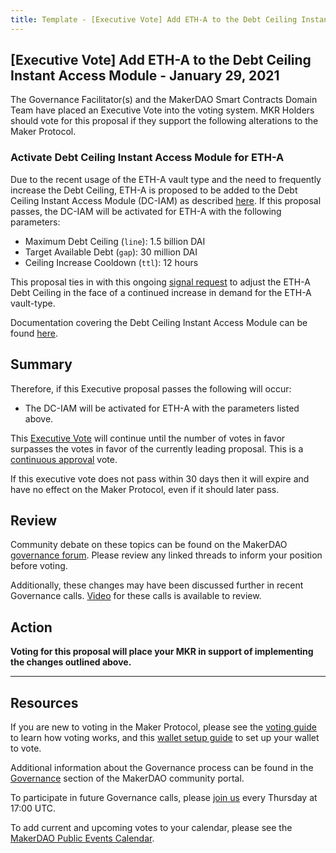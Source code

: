 ```yaml
---
title: Template - [Executive Vote] Add ETH-A to the Debt Ceiling Instant Access Module - January 29, 2021
---
```


## [Executive Vote] Add ETH-A to the Debt Ceiling Instant Access Module - January 29, 2021

The Governance Facilitator(s) and the MakerDAO Smart Contracts Domain Team have placed an Executive Vote into the voting system. MKR Holders should vote for this proposal if they support the following alterations to the Maker Protocol.

### Activate Debt Ceiling Instant Access Module for ETH-A

Due to the recent usage of the ETH-A vault type and the need to frequently increase the Debt Ceiling, ETH-A is proposed to be added to the Debt Ceiling Instant Access Module (DC-IAM) as described [here](https://forum.makerdao.com/t/iam-dc-eth-a-parameters-27th-jan-2021/6235). If this proposal passes, the DC-IAM will be activated for ETH-A with the following parameters:

- Maximum Debt Ceiling (`line`): 1.5 billion DAI
- Target Available Debt (`gap`): 30 million DAI
- Ceiling Increase Cooldown (`ttl`): 12 hours

This proposal ties in with this ongoing [signal request](https://forum.makerdao.com/t/signal-request-adjust-eth-a-debt-ceiling-2021-03/6187) to adjust the ETH-A Debt Ceiling in the face of a continued increase in demand for the ETH-A vault-type.

Documentation covering the Debt Ceiling Instant Access Module can be found [here](https://community-development.makerdao.com/en/learn/governance/module-dciam).

## Summary

Therefore, if this Executive proposal passes the following will occur:

- The DC-IAM will be activated for ETH-A with the parameters listed above.

This [Executive Vote](https://community-development.makerdao.com/en/learn/governance/on-chain-gov) will continue until the number of votes in favor surpasses the votes in favor of the currently leading proposal. This is a [continuous approval](https://community-development.makerdao.com/en/learn/governance/how-voting-works) vote.

If this executive vote does not pass within 30 days then it will expire and have no effect on the Maker Protocol, even if it should later pass.

## Review

Community debate on these topics can be found on the MakerDAO [governance forum](https://forum.makerdao.com/). Please review any linked threads to inform your position before voting.

Additionally, these changes may have been discussed further in recent Governance calls. [Video](https://www.youtube.com/playlist?list=PLLzkWCj8ywWNq5-90-Id6VPSsrk4OWVan) for these calls is available to review.

## Action

**Voting for this proposal will place your MKR in support of implementing the changes outlined above.**

---

## Resources

If you are new to voting in the Maker Protocol, please see the [voting guide](https://community-development.makerdao.com/en/learn/governance/how-voting-works/) to learn how voting works, and this [wallet setup guide](https://community-development.makerdao.com/en/learn/governance/voting-setup/) to set up your wallet to vote.

Additional information about the Governance process can be found in the [Governance](https://community-development.makerdao.com/en/learn/governance) section of the MakerDAO community portal.

To participate in future Governance calls, please [join us](https://github.com/makerdao/community/tree/master/governance/governance-and-risk-meetings) every Thursday at 17:00 UTC.

To add current and upcoming votes to your calendar, please see the [MakerDAO Public Events Calendar](https://calendar.google.com/calendar/embed?src=makerdao.com_3efhm2ghipksegl009ktniomdk%40group.calendar.google.com&ctz=UTC&mode=week&showCalendars=0&showPrint=0).
